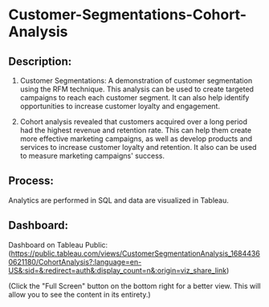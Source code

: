 # Customer-Segmentations-Cohort-Analysis

## Description:

1. Customer Segmentations: A demonstration of customer segmentation using the RFM technique. This analysis can be used to create targeted campaigns to reach each customer segment. It can also help identify opportunities to increase customer loyalty and engagement. 

2. Cohort analysis revealed that customers acquired over a long period had the highest revenue and retention rate. This can help them create more effective marketing campaigns, as well as develop products and services to increase customer loyalty and retention. It also can be used to measure marketing campaigns' success. 

## Process: 

Analytics are performed in SQL and data are visualized in Tableau. 

## Dashboard: 

Dashboard on Tableau Public:(https://public.tableau.com/views/CustomerSegmentationAnalysis_16844360621180/CohortAnalysis?:language=en-US&:sid=&:redirect=auth&:display_count=n&:origin=viz_share_link)

(Click the "Full Screen" button on the bottom right for a better view. This will allow you to see the content in its entirety.)
